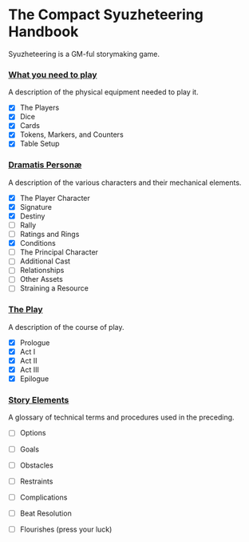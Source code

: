 The Compact Syuzheteering Handbook
===============

Syuzheteering is a GM-ful storymaking game.

### [What you need to play](./what_you_need.md)
A description of the physical equipment needed to play it.
- [X] The Players
- [X] Dice
- [X] Cards
- [X] Tokens, Markers, and Counters
- [X] Table Setup
### [Dramatis Personæ](./dramatis_personae.md)
A description of the various characters and their mechanical elements.
- [X] The Player Character
- [X] Signature
- [X] Destiny
- [ ] Rally
- [ ] Ratings and Rings
- [X] Conditions
- [ ] The Principal Character
- [ ] Additional Cast
- [ ] Relationships
- [ ] Other Assets
- [ ] Straining a Resource
### [The Play](./the_play.md)
A description of the course of play.
- [X] Prologue
- [X] Act I
- [X] Act II
- [X] Act III
- [X] Epilogue
### [Story Elements](./glossary.md)
A glossary of technical terms and procedures used in the preceding.
- [ ] Options
- [ ] Goals
- [ ] Obstacles
- [ ] Restraints
- [ ] Complications
- [ ] Beat Resolution
- [ ] Flourishes (press your luck)


